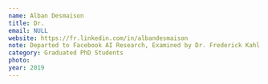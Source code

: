 ```yaml
---
name: Alban Desmaison
title: Dr.
email: NULL
website: https://fr.linkedin.com/in/albandesmaison
note: Departed to Facebook AI Research, Examined by Dr. Frederick Kahl
category: Graduated PhD Students
photo:
year: 2019 
---
```

